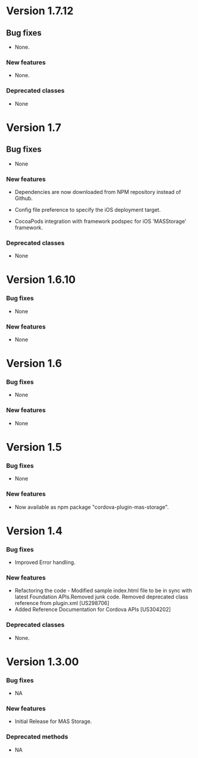 # Version 1.7.12

## Bug fixes

- None.

### New features

- None.

### Deprecated classes

- None


# Version 1.7

## Bug fixes

- None

### New features

- Dependencies are now downloaded from NPM repository instead of Github.

- Config file preference to specify the iOS deployment target.

- CocoaPods integration with framework podspec for iOS 'MASStorage' framework.


### Deprecated classes

- None


# Version 1.6.10

### Bug fixes

- None

### New features

- None


# Version 1.6

### Bug fixes

- None

### New features

- None


# Version 1.5

### Bug fixes

- None

### New features

- Now available as npm package "cordova-plugin-mas-storage".

# Version 1.4

### Bug fixes
- Improved Error handling.

### New features

- Refactoring the code - Modified sample index.html file to be in sync with latest Foundation APIs.Removed junk code. Removed deprecated class reference from plugin.xml  [US298706]
- Added Reference Documentation for Cordova APIs [US304202]

### Deprecated classes

- None.

# Version 1.3.00

### Bug fixes

- NA

### New features

- Initial Release for MAS Storage.

### Deprecated methods

- NA


 [mag]: https://docops.ca.com/mag
 [mas.ca.com]: http://mas.ca.com/
 [docs]: http://mas.ca.com/docs/
 [blog]: http://mas.ca.com/blog/

 [releases]: ../../releases
 [contributing]: /CONTRIBUTING.md
 [license-link]: /LICENSE
